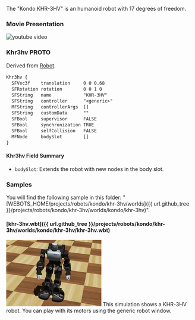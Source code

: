 The "Kondo KHR-3HV" is an humanoid robot with 17 degrees of freedom.

### Movie Presentation

![youtube video](https://www.youtube.com/watch?v=BWZEDVYGbbQ)

### Khr3hv PROTO

Derived from [Robot](https://cyberbotics.com/doc/reference/robot).

```
Khr3hv {
  SFVec3f    translation     0 0 0.68
  SFRotation rotation        0 0 1 0
  SFString   name            "KHR-3HV"
  SFString   controller      "<generic>"
  MFString   controllerArgs  []
  SFString   customData      ""
  SFBool     supervisor      FALSE
  SFBool     synchronization TRUE
  SFBool     selfCollision   FALSE
  MFNode     bodySlot        []
}
```

#### Khr3hv Field Summary

- `bodySlot`: Extends the robot with new nodes in the body slot.

### Samples

You will find the following sample in this folder: "[WEBOTS\_HOME/projects/robots/kondo/khr-3hv/worlds]({{ url.github_tree }}/projects/robots/kondo/khr-3hv/worlds/kondo/khr-3hv)".

#### [khr-3hv.wbt]({{ url.github_tree }}/projects/robots/kondo/khr-3hv/worlds/kondo/khr-3hv/khr-3hv.wbt)

![khr-3hv.wbt.png](images/khr-3hv/khr-3hv.wbt.thumbnail.jpg) This simulation shows a KHR-3HV robot.
You can play with its motors using the generic robot window.
